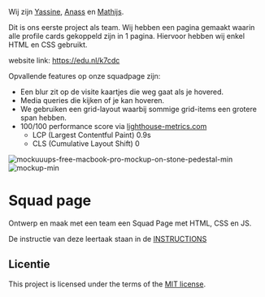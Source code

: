
Wij zijn [Yassine](https://yassineak1.github.io/your-tribe-profile-card/), [Anass](https://anass-kh.github.io/your-tribe-profile-card/) en [Mathijs](https://mathijsn.github.io/your-tribe-profile-card/).

Dit is ons eerste project als team. Wij hebben een pagina gemaakt waarin alle profile cards gekoppeld zijn in 1 pagina. Hiervoor hebben wij enkel HTML en CSS gebruikt.

website link: https://edu.nl/k7cdc


Opvallende features op onze squadpage zijn:
- Een blur zit op de visite kaartjes die weg gaat als je hovered.
- Media queries die kijken of je kan hoveren.
- We gebruiken een grid-layout waarbij sommige grid-items een grotere span hebben.
- 100/100 performance score via [lighthouse-metrics.com](https://lighthouse-metrics.com/lighthouse/checks/dafa2b85-5325-49f7-a825-79f05737e5b3/runs/0ca42795-b707-4144-91f7-0cae72724f7a)
  - LCP (Largest Contentful Paint) 0.9s
  - CLS (Cumulative Layout Shift) 0

![mockuuups-free-macbook-pro-mockup-on-stone-pedestal-min](https://github.com/user-attachments/assets/0a86e560-70d8-4386-aafd-90abdfb86ddd)
![mockup-min](https://github.com/user-attachments/assets/62f3a884-6c56-4da5-8737-1f2ceea21520)





# Squad page

Ontwerp en maak met een team een Squad Page met HTML, CSS en JS.

De instructie van deze leertaak staan in de [INSTRUCTIONS](https://github.com/fdnd-task/your-tribe-squad-page/blob/main/docs/INSTRUCTIONS.md)

## Licentie

This project is licensed under the terms of the [MIT license](./LICENSE).
